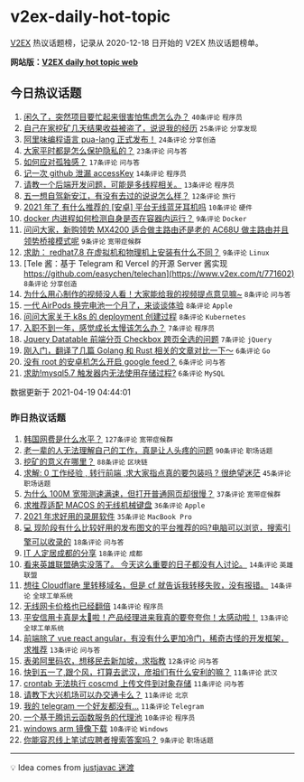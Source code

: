 # v2ex-daily-hot-topic

[V2EX](https://www.v2ex.com/) 热议话题榜，记录从 2020-12-18 日开始的 V2EX 热议话题榜单。

**网站版：[V2EX daily hot topic web](https://boojack.github.io/v2ex-daily-hot-topic-web/)**

## 今日热议话题

<!-- TODAY BEGIN -->

1. [闲久了，突然项目要忙起来很害怕焦虑怎么办？](https://www.v2ex.com/t/771549) `40条评论` `程序员`
1. [自己在家挖矿几天结果收益被盗了，说说我的经历](https://www.v2ex.com/t/771563) `25条评论` `分享发现`
1. [阿里味编程语言 pua-lang 正式发布！](https://www.v2ex.com/t/771576) `24条评论` `分享创造`
1. [大家平时都是怎么保护隐私的？](https://www.v2ex.com/t/771550) `23条评论` `问与答`
1. [如何应对孤独感？](https://www.v2ex.com/t/771599) `17条评论` `问与答`
1. [记一次 github 泄漏 accessKey](https://www.v2ex.com/t/771582) `14条评论` `程序员`
1. [请教一个后端开发问题，可能是多线程相关。](https://www.v2ex.com/t/771558) `13条评论` `程序员`
1. [五一想自驾新安江，有没有去过的说说怎么样？](https://www.v2ex.com/t/771553) `12条评论` `旅行`
1. [2021 年了 有什么推荐的 [安卓] 平台无线蓝牙耳机吗](https://www.v2ex.com/t/771567) `10条评论` `硬件`
1. [docker 内进程如何检测自身是否在容器内运行？](https://www.v2ex.com/t/771574) `9条评论` `Docker`
1. [问问大家，新购领势 MX4200 适合做主路由还是老的 AC68U 做主路由并且领势桥接模式呢](https://www.v2ex.com/t/771566) `9条评论` `宽带症候群`
1. [求助： redhat7.8 在虚拟机和物理机上安装有什么不同？](https://www.v2ex.com/t/771538) `9条评论` `Linux`
1. [Tele 酱：基于 Telegram 和 Vercel 的开源 Server 酱实现 https://github.com/easychen/telechan](https://www.v2ex.com/t/771602) `8条评论` `分享创造`
1. [为什么用心制作的视频没人看！大家能给我的视频提点意见嘛~](https://www.v2ex.com/t/771597) `8条评论` `问与答`
1. [一代 AirPods 换完电池一个月了，来谈谈体验](https://www.v2ex.com/t/771591) `8条评论` `Apple`
1. [问问大家关于 k8s 的 deployment 创建过程](https://www.v2ex.com/t/771559) `8条评论` `Kubernetes`
1. [入职不到一年，感觉成长太慢该怎么办？](https://www.v2ex.com/t/771592) `7条评论` `程序员`
1. [Jquery Datatable 前端分页 Checkbox 跨页全选的问题](https://www.v2ex.com/t/771556) `7条评论` `jQuery`
1. [刚入门，翻译了几篇 Golang 和 Rust 相关的文章对比一下～](https://www.v2ex.com/t/771587) `6条评论` `Go`
1. [没有 root 的安卓机怎么开启 google feed？](https://www.v2ex.com/t/771584) `6条评论` `问与答`
1. [求助!mysql5.7 触发器内无法使用存储过程?](https://www.v2ex.com/t/771575) `6条评论` `MySQL`

数据更新于 2021-04-19 04:44:01

<!-- TODAY END -->

### 昨日热议话题

<!-- YESTERDAY BEGIN -->

1. [韩国网费是什么水平？](https://www.v2ex.com/t/771392) `127条评论` `宽带症候群`
1. [老一辈的人无法理解自己的工作，真是让人头疼的问题](https://www.v2ex.com/t/771477) `90条评论` `职场话题`
1. [挖矿的意义在哪里？](https://www.v2ex.com/t/771413) `88条评论` `区块链`
1. [求解: 0 工作经验 , 转行前端 ,求大家指点真的要包装吗 ? 很绝望迷茫](https://www.v2ex.com/t/771456) `45条评论` `职场话题`
1. [为什么 100M 宽带测速满速，但打开普通网页却很慢？](https://www.v2ex.com/t/771412) `37条评论` `宽带症候群`
1. [求推荐适配 MACOS 的无线机械键盘](https://www.v2ex.com/t/771490) `36条评论` `Apple`
1. [2021 年求好用的录屏软件](https://www.v2ex.com/t/771406) `35条评论` `MacBook Pro`
1. [💻 现阶段有什么比较好用的发布图文的平台推荐的吗?电脑可以浏览，搜索引擎可以收录的](https://www.v2ex.com/t/771411) `18条评论` `问与答`
1. [IT 人定居成都的分享](https://www.v2ex.com/t/771506) `18条评论` `成都`
1. [看来英雄联盟确实没落了。 今天这么重要的日子都没有人讨论。](https://www.v2ex.com/t/771498) `14条评论` `英雄联盟`
1. [想往 Cloudflare 里转移域名，但是 cf 就告诉我转移失败，没有报错。](https://www.v2ex.com/t/771388) `14条评论` `全球工单系统`
1. [无线网卡价格也已经翻倍](https://www.v2ex.com/t/771396) `14条评论` `程序员`
1. [平安信用卡真是太🐂啦！产品经理进来我真的要夸夸你！太感动啦！](https://www.v2ex.com/t/771519) `13条评论` `全球工单系统`
1. [前端除了 vue react angular，有没有什么更加冷门，稀奇古怪的开发框架，求推荐](https://www.v2ex.com/t/771495) `13条评论` `问与答`
1. [表弟阿里码农，想移民去新加坡，求指教](https://www.v2ex.com/t/771496) `12条评论` `问与答`
1. [快到五一了,跟个风，打算去武汉，彦祖们有什么安利的嘛？](https://www.v2ex.com/t/771507) `11条评论` `武汉`
1. [crontab 无法执行 coscmd 上传文件到对象存储](https://www.v2ex.com/t/771463) `11条评论` `问与答`
1. [请教下大兴机场可以办交通卡么？](https://www.v2ex.com/t/771436) `11条评论` `北京`
1. [我的 telegram 一个好友都没有…](https://www.v2ex.com/t/771414) `11条评论` `Telegram`
1. [一个基于腾讯云函数服务的代理池](https://www.v2ex.com/t/771489) `10条评论` `程序员`
1. [windows arm 镜像下载](https://www.v2ex.com/t/771415) `10条评论` `Windows`
1. [你能容忍线上笔试应聘者搜索答案吗？](https://www.v2ex.com/t/771527) `9条评论` `职场话题`

<!-- YESTERDAY END -->

---

💡 Idea comes from [justjavac 迷渡](https://github.com/justjavac/)
